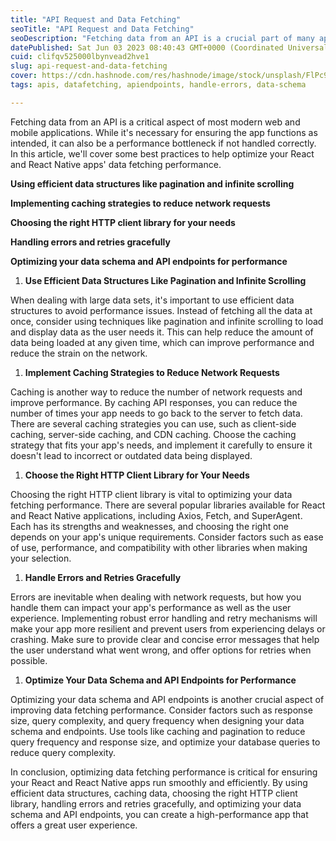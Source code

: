 ```yaml
---
title: "API Request and Data Fetching"
seoTitle: "API Request and Data Fetching"
seoDescription: "Fetching data from an API is a crucial part of many apps, but it can also be a major bottleneck for performance if not done correctly."
datePublished: Sat Jun 03 2023 08:40:43 GMT+0000 (Coordinated Universal Time)
cuid: clifqv525000lbynvead2hve1
slug: api-request-and-data-fetching
cover: https://cdn.hashnode.com/res/hashnode/image/stock/unsplash/FlPc9_VocJ4/upload/6c4454a0f58928c81091793fd8620589.jpeg
tags: apis, datafetching, apiendpoints, handle-errors, data-schema

---
```


Fetching data from an API is a critical aspect of most modern web and mobile applications. While it's necessary for ensuring the app functions as intended, it can also be a performance bottleneck if not handled correctly. In this article, we'll cover some best practices to help optimize your React and React Native apps' data fetching performance.

**Using efficient data structures like pagination and infinite scrolling**

**Implementing caching strategies to reduce network requests**

**Choosing the right HTTP client library for your needs**

**Handling errors and retries gracefully**

**Optimizing your data schema and API endpoints for performance**

1. **Use Efficient Data Structures Like Pagination and Infinite Scrolling**
    

When dealing with large data sets, it's important to use efficient data structures to avoid performance issues. Instead of fetching all the data at once, consider using techniques like pagination and infinite scrolling to load and display data as the user needs it. This can help reduce the amount of data being loaded at any given time, which can improve performance and reduce the strain on the network.

1. **Implement Caching Strategies to Reduce Network Requests**
    

Caching is another way to reduce the number of network requests and improve performance. By caching API responses, you can reduce the number of times your app needs to go back to the server to fetch data. There are several caching strategies you can use, such as client-side caching, server-side caching, and CDN caching. Choose the caching strategy that fits your app's needs, and implement it carefully to ensure it doesn't lead to incorrect or outdated data being displayed.

1. **Choose the Right HTTP Client Library for Your Needs**
    

Choosing the right HTTP client library is vital to optimizing your data fetching performance. There are several popular libraries available for React and React Native applications, including Axios, Fetch, and SuperAgent. Each has its strengths and weaknesses, and choosing the right one depends on your app's unique requirements. Consider factors such as ease of use, performance, and compatibility with other libraries when making your selection.

1. **Handle Errors and Retries Gracefully**
    

Errors are inevitable when dealing with network requests, but how you handle them can impact your app's performance as well as the user experience. Implementing robust error handling and retry mechanisms will make your app more resilient and prevent users from experiencing delays or crashing. Make sure to provide clear and concise error messages that help the user understand what went wrong, and offer options for retries when possible.

1. **Optimize Your Data Schema and API Endpoints for Performance**
    

Optimizing your data schema and API endpoints is another crucial aspect of improving data fetching performance. Consider factors such as response size, query complexity, and query frequency when designing your data schema and endpoints. Use tools like caching and pagination to reduce query frequency and response size, and optimize your database queries to reduce query complexity.

In conclusion, optimizing data fetching performance is critical for ensuring your React and React Native apps run smoothly and efficiently. By using efficient data structures, caching data, choosing the right HTTP client library, handling errors and retries gracefully, and optimizing your data schema and API endpoints, you can create a high-performance app that offers a great user experience.
